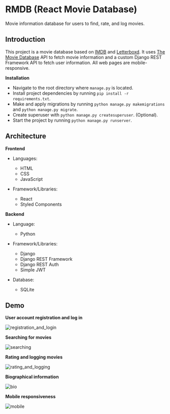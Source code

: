 # RMDB (React Movie Database)

Movie information database for users to find, rate, and log movies.

## Introduction

This project is a movie database based on [IMDB](https://www.imdb.com/) and [Letterboxd](https://letterboxd.com/). It uses [The Movie Database](https://www.themoviedb.org/) API to fetch movie information and a custom Django REST Framework API to fetch user information. All web pages are mobile-responsive.

**Installation**

- Navigate to the root directory where `manage.py` is located.
- Install project dependencies by running `pip install -r requirements.txt`.
- Make and apply migrations by running `python manage.py makemigrations` and `python manage.py migrate`.
- Create superuser with `python manage.py createsuperuser`. (Optional).
- Start the project by running `python manage.py runserver`.

## Architecture

**Frontend**

- Languages:

  - HTML
  - CSS
  - JavaScript

- Framework/Libraries:
  - React
  - Styled Components

**Backend**

- Language:

  - Python

- Framework/Libraries:

  - Django
  - Django REST Framework
  - Django REST Auth
  - Simple JWT

- Database:
  - SQLite

## Demo
**User account registration and log in**

![registration_and_login](https://user-images.githubusercontent.com/68667158/164564426-8faa3763-f9a9-4dc9-9975-2e19873b4ec4.gif)

**Searching for movies**

![searching](https://user-images.githubusercontent.com/68667158/164565175-e615feba-9393-4c18-8270-78fddcd28a02.gif)

**Rating and logging movies**

![rating_and_logging](https://user-images.githubusercontent.com/68667158/164565194-6a3465b6-cd63-4a4a-965a-e0aa72616c7a.gif)

**Biographical information**

![bio](https://user-images.githubusercontent.com/68667158/164567805-e4625262-d4a2-4cdc-af4b-3c4caafb6036.gif)

**Mobile responsiveness**

![mobile](https://user-images.githubusercontent.com/68667158/164568112-2edf7a94-903d-4aed-9f6b-e00ff4457847.gif)
